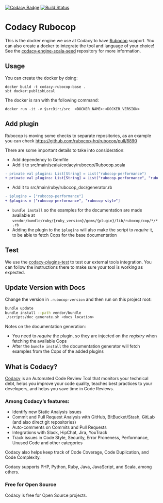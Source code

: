 [![Codacy Badge](https://api.codacy.com/project/badge/Grade/7cb874a40208406dbe62fe96d6b3a727)](https://www.codacy.com/gh/codacy/codacy-rubocop?utm_source=github.com&amp;utm_medium=referral&amp;utm_content=codacy/codacy-rubocop&amp;utm_campaign=Badge_Grade)
[![Build Status](https://circleci.com/gh/codacy/codacy-rubocop.svg?style=shield&circle-token=:circle-token)](https://circleci.com/gh/codacy/codacy-rubocop)

# Codacy Rubocop

This is the docker engine we use at Codacy to have [Rubocop](https://www.rubocop.org) support.
You can also create a docker to integrate the tool and language of your choice!
See the [codacy-engine-scala-seed](https://github.com/codacy/codacy-engine-scala-seed) repository for more information.

## Usage

You can create the docker by doing:

```
docker build -t codacy-rubocop-base .
sbt docker:publishLocal
```

The docker is ran with the following command:

```
docker run -it -v $srcDir:/src  <DOCKER_NAME>:<DOCKER_VERSION>
```

## Add plugin

Rubocop is moving some checks to separate repositories, as an example you can check
https://github.com/rubocop-hq/rubocop/pull/6890

There are some important details to take into consideration:
- Add dependency to Gemfile
- Add it to src/main/scala/codacy/rubocop/Rubocop.scala

```diff
- private val plugins: List[String] = List("rubocop-performance")
+ private val plugins: List[String] = List("rubocop-performance", "rubocop-style")
```

- Add it to src/main/ruby/rubocop_doc/generator.rb

```diff
- $plugins = ["rubocop-performance"]
+ $plugins = ["rubocop-performance", "rubocop-style"]
```

- `bundle install` so the examples for the documentation are made available at
`vendor/bundle/ruby/{ruby_version}/gems/{plugin}/lib/rubocop/cop/*/*.rb`
- Adding the plugin to the `$plugins` will also make the script to *require* it,
to be able to fetch Cops for the base documentation

## Test

We use the [codacy-plugins-test](https://github.com/codacy/codacy-plugins-test) to test our external tools integration.
You can follow the instructions there to make sure your tool is working as expected.

## Update Version with Docs

Change the version in `.rubocop-version` and then run on this project root:

```sh
bundle update
bundle install --path vendor/bundle
./scripts/doc_generate.sh <docs_location>
```

Notes on the documentation generation:
- You need to *require* the plugin, so they are injected on the *registry* when fetching the available Cops
- After the `bundle install` the documentation generator will fetch examples from the Cops of the added plugins

## What is Codacy?

[Codacy](https://www.codacy.com/) is an Automated Code Review Tool that monitors your technical debt, helps you improve your code quality, teaches best practices to your developers, and helps you save time in Code Reviews.

### Among Codacy’s features:

- Identify new Static Analysis issues
- Commit and Pull Request Analysis with GitHub, BitBucket/Stash, GitLab (and also direct git repositories)
- Auto-comments on Commits and Pull Requests
- Integrations with Slack, HipChat, Jira, YouTrack
- Track issues in Code Style, Security, Error Proneness, Performance, Unused Code and other categories

Codacy also helps keep track of Code Coverage, Code Duplication, and Code Complexity.

Codacy supports PHP, Python, Ruby, Java, JavaScript, and Scala, among others.

### Free for Open Source

Codacy is free for Open Source projects.

